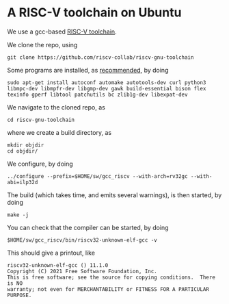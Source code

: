 # A RISC-V toolchain on Ubuntu

We use a gcc-based 
[RISC-V toolchain](https://github.com/riscv-collab/riscv-gnu-toolchain).

We clone the repo, using

    git clone https://github.com/riscv-collab/riscv-gnu-toolchain

Some programs are installed, as
[recommended](https://github.com/riscv-collab/riscv-gnu-toolchain#readme),
by doing

    sudo apt-get install autoconf automake autotools-dev curl python3 libmpc-dev libmpfr-dev libgmp-dev gawk build-essential bison flex texinfo gperf libtool patchutils bc zlib1g-dev libexpat-dev

We navigate to the cloned repo, as
    
    cd riscv-gnu-toolchain

where we create a build directory, as

    mkdir objdir
    cd objdir/

We configure, by doing 

    ../configure --prefix=$HOME/sw/gcc_riscv --with-arch=rv32gc --with-abi=ilp32d

The build (which takes time, and emits several warnings), is then started, by doing

    make -j

You can check that the compiler can be started, by doing

    $HOME/sw/gcc_riscv/bin/riscv32-unknown-elf-gcc -v

This should give a printout, like

    riscv32-unknown-elf-gcc () 11.1.0
    Copyright (C) 2021 Free Software Foundation, Inc.
    This is free software; see the source for copying conditions.  There is NO
    warranty; not even for MERCHANTABILITY or FITNESS FOR A PARTICULAR PURPOSE.
